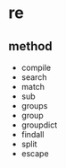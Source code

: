 # re

## method
- compile
- search
- match
- sub
- groups
- group
- groupdict
- findall
- split
- escape

